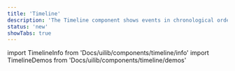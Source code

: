```yaml
---
title: 'Timeline'
description: 'The Timeline component shows events in chronological order and gives a great overview of the overall process'
status: 'new'
showTabs: true
---
```


import TimelineInfo from 'Docs/uilib/components/timeline/info'
import TimelineDemos from 'Docs/uilib/components/timeline/demos'

<TimelineInfo />
<TimelineDemos />

